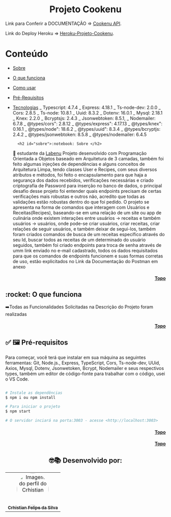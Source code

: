 <h1 align="center">Projeto Cookenu</h1>

<p>Link para Conferir a DOCUMENTAÇÃO => <a href="https://documenter.getpostman.com/view/19720614/VUxKTUvQ" target="_blank">Cookenu API</a>.</p>
<p>Link do Deploy Heroku => <a href="https://cookenu-crhis.herokuapp.com/" target="_blank">Heroku-Projeto-Cookenu</a>.</p>

<h1 id="topo">Conteúdo</h1>

- [Sobre](#sobre)

- [O que funciona](#funciona)

- [Como usar](#como-usar)

- [Pré-Requisitos](#pré-requisitos)

- [Tecnologias](#tecnologias)
  _ Typescript: 4.7.4
  _ Express: 4.18.1
  _ Ts-node-dev: 2.0.0
  _ Cors: 2.8.5
  _ Ts-node: 10.8.1
  _ Uuid: 8.3.2
  _ Dotenv: 16.0.1
  _ Mysql: 2.18.1
  _ Knex: 2.2.0
  _ Bcryptsjs: 2.4.3
  _ Jsonwebtoken: 8.5.1,
  _ Nodemailer: 6.7.8
  _ @types/cors": 2.8.12
  _ @types/express": 4.17.13
  _ @types/knex": 0.16.1
  _ @types/node": 18.6.2
  _ @types/uuid": 8.3.4
  _ @types/bcryptjs: 2.4.2
  _ @types/jsonwebtoken: 8.5.8
  _ @types/nodemailer: 6.4.5

        <h2 id="sobre">:notebook: Sobre </h2>

  💬 estudante da <a href="http://www.labenu.com.br" target="_blank">Labenu</a> Projeto desenvolvido com Programação Orientada a Objetos baseado em Arquitetura de 3 camadas, também foi feito algumas injeções de dependências e alguns conceitos de Arquitetura Limpa, tendo classes User e Recipes, com seus diversos atributos e métodos, foi feito o encapsulamento para que haja a segurança dos dados recebidos, verificações necessárias e criado criptografia de Password para inserção no banco de dados, o principal desafio desse projeto foi entender quais endpoints precisam de certas verificações mais robustas e outros não, acredito que todas as validações estão robustas dentro do que foi pedido.
  O projeto se apresenta na forma de comandos que interagem com Usuários e Receitas(Recipes), baseando-se em uma relação de um site ou app de culinária onde existem interações entre usuários -> receitas e também usuários -> usuários, onde pode-se criar usuários, criar receitas, criar relações de seguir usuários, e também deixar de segui-los, também foram criados comandos de busca de  um receitas específico através do seu Id, buscar todos as receitas de um determinado do usuário seguidos, também foi criado endpoints para troca de senha através de umm link enviado no e-mail cadastrado, todos os dados requisitados para que os comandos de endpoints funcionem e suas formas corretas de uso, estão explicitados no Link da Documentação do Postman em anexo
  <h4 align="right"><a href="#topo">Topo</a></h4>

<h2 id="funciona">:rocket: O que funciona </h2>
➡️Todas as Funcionalidades Solicitadas na Descrição do Projeto foram realizadas<br>

<h4 align="right"><a href="#topo">Topo</a></h4>

<h2 id="pre-requisitos">✅ 🖼️ Pré-requisitos </h2>
Para começar, você terá que  instalar em sua máquina as seguintes ferramentas: Git, Node.js., Express, TypeScript, Cors, Ts-node-dev, UUid, Axios, Mysql, Dotenv, Jsonwetoken, Bcrypt, Nodemailer e seus respectivos types, também um editor de código-fonte para trabalhar com o código, usei o VS Code.

```bash

# Instale as dependências
$ npm i ou npm install

# Para iniciar o projeto
$ npm start

# O servidor inciará na porta:3003 - acesse <http://localhost:3003>
```

<h4 align="right"><a href="#topo">Topo</a></h4>

<h4 align="right"><a href="#topo">Topo</a></h4>

<h2 align="center">
🤓📚
Desenvolvido por: 
</h2>
<table align="center">
  <tr>
      <td align="center"><a href="https://github.com/crhisfoz">
        <img src="https://avatars.githubusercontent.com/u/89948060?v=4" style="border-radius: 50%" width="100px" alt="Imagem do perfil do Crhistian"/>
      <br />
        <sub><b>Crhistian Felipe da Silva</b></sub>
      <br />
      </td>    
</table>
